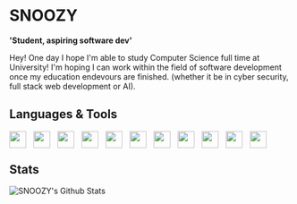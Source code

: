 # SNOOZY

**'Student, aspiring software dev'**

Hey! One day I hope I'm able to study Computer Science full time at University! I'm hoping I can work within the field of software development once my education endevours are finished. (whether it be in cyber security, full stack web development or AI).


## Languages & Tools

<img align="left" width="30px" style="padding-right:10px;" src="https://upload.wikimedia.org/wikipedia/commons/thumb/4/4c/Typescript_logo_2020.svg/1200px-Typescript_logo_2020.svg.png"/>
<img align="left" width="30px" style="padding-right:10px;" src="https://upload.wikimedia.org/wikipedia/commons/thumb/6/6a/JavaScript-logo.png/800px-JavaScript-logo.png"/>
<img align="left" width="30px" style="padding-right:10px;" src="https://upload.wikimedia.org/wikipedia/commons/thumb/c/c3/Python-logo-notext.svg/1869px-Python-logo-notext.svg.png"/>
<img align="left" width="30px" style="padding-right:10px;" src="https://cdn.worldvectorlogo.com/logos/html-1.svg"/>
<img align="left" width="30px" style="padding-right:10px;" src="https://logospng.org/download/css-3/logo-css-3-2048.png"/>
<img align="left" width="30px" style="padding-right:10px;" src="https://upload.wikimedia.org/wikipedia/commons/thumb/0/0c/Blender_logo_no_text.svg/2503px-Blender_logo_no_text.svg.png"/>
<img align="left" width="30px" style="padding-right:10px;" src="https://cdn.worldvectorlogo.com/logos/visual-studio-code-1.svg"/>
<img align="left" width="30px" style="padding-right:10px;" src="https://cdn-icons-png.flaticon.com/512/5968/5968322.png"/>
<img align="left" width="30px" style="padding-right:10px;" src="https://upload.wikimedia.org/wikipedia/commons/thumb/1/18/ISO_C%2B%2B_Logo.svg/1200px-ISO_C%2B%2B_Logo.svg.png"/>
<img align="left" width="30px" style="padding-right:10px;" src="https://git-scm.com/images/logos/downloads/Git-Icon-1788C.png"/>
<img align="left" width="30px" style="padding-right:10px;" src="https://assets.stickpng.com/thumbs/58480979cef1014c0b5e4901.png"/>
<br>

# 

## Stats

![SNOOZY's Github Stats](https://github-readme-stats.vercel.app/api?username=SnOoOzY&theme=github_dark)
